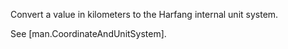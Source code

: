 Convert a value in kilometers to the Harfang internal unit system.

See [man.CoordinateAndUnitSystem].
